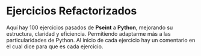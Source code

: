 # Ejercicios Refactorizados

Aquí hay 100 ejercicios pasados de **Pseint** a **Python**, mejorando su estructura, claridad y eficiencia. Permitiendo adaptarme  más  a las particularidades de Python. Al inicio de cada ejercicio hay un comentario en el cual dice para que es cada ejercicio.
